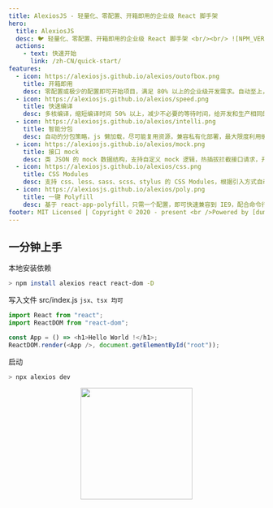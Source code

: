 ```yaml
---
title: AlexiosJS - 轻量化、零配置、开箱即用的企业级 React 脚手架
hero:
  title: AlexiosJS
  desc: 🐦 轻量化、零配置、开箱即用的企业级 React 脚手架 <br/><br/> ![NPM_VERSION](https://img.shields.io/npm/v/alexios.svg?style=flat) ![LICENSE](https://img.shields.io/github/license/alexiosjs/alexios) ![Build Status](https://www.travis-ci.org/alexiosjs/alexios.svg?branch=master&style=flat-square)
  actions:
    - text: 快速开始
      link: /zh-CN/quick-start/
features:
  - icon: https://alexiosjs.github.io/alexios/outofbox.png
    title: 开箱即用
    desc: 零配置或极少的配置即可开始项目，满足 80% 以上的企业级开发需求。自动至上，减少成本，保持专注。
  - icon: https://alexiosjs.github.io/alexios/speed.png
    title: 快速编译
    desc: 多核编译，缩短编译时间 50% 以上，减少不必要的等待时间，给开发和生产相同的体验，让开发更有效率。
  - icon: https://alexiosjs.github.io/alexios/intelli.png
    title: 智能分包
    desc: 自动的分包策略，js 懒加载，尽可能复用资源，兼容私有化部署，最大限度利用缓存，减少不必要的流量消耗。
  - icon: https://alexiosjs.github.io/alexios/mock.png
    title: 接口 mock
    desc: 类 JSON 的 mock 数据结构，支持自定义 mock 逻辑，热插拔拦截接口请求，开发不再受接口限制。
  - icon: https://alexiosjs.github.io/alexios/css.png
    title: CSS Modules
    desc: 支持 css、less、sass、scss、stylus 的 CSS Modules，根据引入方式自动启用，无需配置。
  - icon: https://alexiosjs.github.io/alexios/poly.png
    title: 一键 Polyfill
    desc: 基于 react-app-polyfill，只需一个配置，即可快速兼容到 IE9，配合命令行快速开启。
footer: MIT Licensed | Copyright © 2020 - present <br />Powered by [dumi](https://d.umijs.org/).
---
```


## 一分钟上手

本地安装依赖

```bash
> npm install alexios react react-dom -D
```

写入文件 src/index.js `jsx、tsx 均可`

```js
import React from "react";
import ReactDOM from "react-dom";

const App = () => <h1>Hello World !</h1>;
ReactDOM.render(<App />, document.getElementById("root"));
```

启动

```bash
> npx alexios dev
```

<div style="text-align: center;"><img style="width: 220px;" src="https://alexiosjs.github.io/alexios/logo-text.png" /></div>
